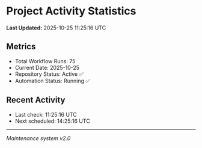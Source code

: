 # Project Activity Statistics

**Last Updated:** 2025-10-25 11:25:16 UTC

## Metrics
- Total Workflow Runs: 75
- Current Date: 2025-10-25
- Repository Status: Active ✅
- Automation Status: Running ✅

## Recent Activity
- Last check: 11:25:16 UTC
- Next scheduled: 14:25:16 UTC

---
*Maintenance system v2.0*
